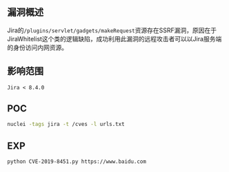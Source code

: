 ## 漏洞概述

Jira的`/plugins/servlet/gadgets/makeRequest`资源存在SSRF漏洞，原因在于JiraWhitelist这个类的逻辑缺陷，成功利用此漏洞的远程攻击者可以以Jira服务端的身份访问内网资源。

## 影响范围  

```http
Jira < 8.4.0
```

## POC

```bash
nuclei -tags jira -t /cves -l urls.txt
```

## EXP

```bash
python CVE-2019-8451.py https://www.baidu.com
```

